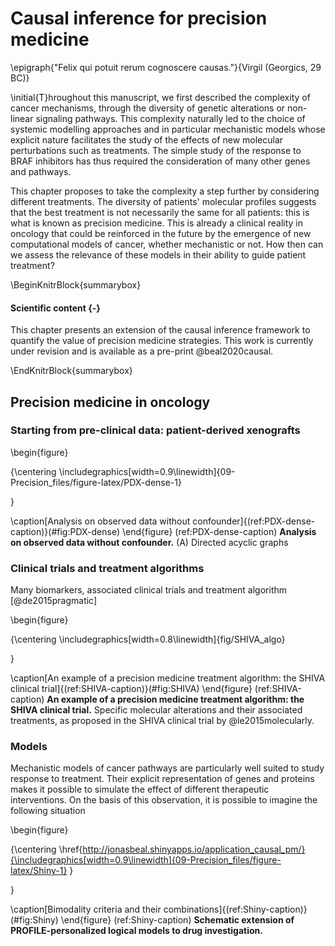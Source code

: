 
# Causal inference for precision medicine

\epigraph{"Felix qui potuit rerum cognoscere causas."}{Virgil (Georgics, 29 BC)}




\initial{T}hroughout this manuscript, we first described the complexity of cancer mechanisms, through the diversity of genetic alterations or non-linear signaling pathways. This complexity naturally led to the choice of systemic modelling approaches and in particular mechanistic models whose explicit nature facilitates the study of the effects of new molecular perturbations such as treatments. The simple study of the response to BRAF inhibitors has thus required the consideration of many other genes and pathways.




  
This chapter proposes to take the complexity a step further by considering different treatments. The diversity of patients' molecular profiles suggests that the best treatment is not necessarily the same for all patients: this is what is known as precision medicine. This is already a clinical reality in oncology that could be reinforced in the future by the emergence of new computational models of cancer, whether mechanistic or not. How then can we assess the relevance of these models in their ability to guide patient treatment?

\BeginKnitrBlock{summarybox}<div class="summarybox">
#### Scientific content {-}

This chapter presents an extension of the causal inference framework to quantify the value of precision medicine strategies. This work is currently under revision and is available as a pre-print @beal2020causal.
</div>\EndKnitrBlock{summarybox}

## Precision medicine in oncology



### Starting from pre-clinical data: patient-derived xenografts

\begin{figure}

{\centering \includegraphics[width=0.9\linewidth]{09-Precision_files/figure-latex/PDX-dense-1} 

}

\caption[Analysis on observed data without confounder]{(ref:PDX-dense-caption)}(\#fig:PDX-dense)
\end{figure}
(ref:PDX-dense-caption) **Analysis on observed data without confounder.** (A) Directed acyclic graphs

### Clinical trials and treatment algorithms

Many biomarkers, associated clinical trials and treatment algorithm
[@de2015pragmatic]

\begin{figure}

{\centering \includegraphics[width=0.8\linewidth]{fig/SHIVA_algo} 

}

\caption[An example of a precision medicine treatment algorithm: the SHIVA clinical trial]{(ref:SHIVA-caption)}(\#fig:SHIVA)
\end{figure}
(ref:SHIVA-caption) **An example of a precision medicine treatment algorithm: the SHIVA clinical trial.** Specific molecular alterations and their associated treatments, as proposed in the SHIVA clinical trial by @le2015molecularly.


### Models

Mechanistic models of cancer pathways are particularly well suited to study response to treatment. Their explicit representation of genes and proteins makes it possible to simulate the effect of different therapeutic interventions. On the basis of this observation, it is possible to imagine the following situation 




\begin{figure}

{\centering \href{http://jonasbeal.shinyapps.io/application_causal_pm/}{\includegraphics[width=0.9\linewidth]{09-Precision_files/figure-latex/Shiny-1} }

}

\caption[Bimodality criteria and their combinations]{(ref:Shiny-caption)}(\#fig:Shiny)
\end{figure}
(ref:Shiny-caption) **Schematic extension of PROFILE-personalized logical models to drug investigation.**
